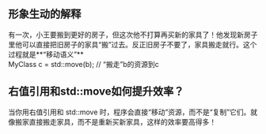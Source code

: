 ## 形象生动的解释
有一次，小王要搬到更好的房子，但这次他不打算再买新的家具了！他发现新房子里他可以直接把旧房子的家具“搬”过去。反正旧房子不要了，家具搬走就行。这个过程就是**“移动语义”**   
MyClass c = std::move(b);  // “搬走”b的资源到c


## 右值引用和std::move如何提升效率？
当你用右值引用和 std::move 时，程序会直接“移动”资源，而不是“复制”它们。就像搬家直接搬走家具，而不是重新买新家具，这样的效率要高得多！
